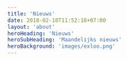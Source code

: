```yaml
---
title: 'Nieuws'
date: 2018-02-10T11:52:18+07:00
layout: 'about'
heroHeading: 'Nieuws'
heroSubHeading: 'Maandelijks nieuws'
heroBackground: 'images/exloo.png'
---
```

